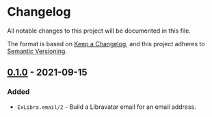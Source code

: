 <!--
SPDX-FileCopyrightText: 2021 Rosa Richter

SPDX-License-Identifier: MIT
-->

# Changelog

All notable changes to this project will be documented in this file.

The format is based on [Keep a Changelog](https://keepachangelog.com/en/1.0.0/),
and this project adheres to [Semantic Versioning](https://semver.org/spec/v2.0.0.html).

## [0.1.0] - 2021-09-15

### Added

- `ExLibra.email/2` - Build a Libravatar email for an email address.

[Unreleased]: https://git.sr.ht/~cosmicrose/ex_libra/log
[0.1.0]: https://git.sr.ht/~cosmicrose/ex_libra/refs/v0.1.0
